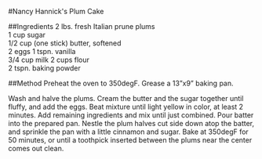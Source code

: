 #Nancy Hannick's Plum Cake

##Ingredients
2 lbs. fresh Italian prune plums                          
1 cup sugar                                                              
1/2 cup (one stick) butter, softened                  
2 eggs
1 tspn. vanilla   
3/4 cup milk
2 cups flour    
2 tspn. baking powder                                                                  

##Method
Preheat the oven to 350degF. Grease a 13”x9” baking pan.

Wash and halve the plums. Cream the butter and the sugar together until fluffy, and add the eggs. Beat mixture until light yellow in color, at least 2 minutes. Add remaining ingredients and mix until just combined. Pour batter into the prepared pan. Nestle the plum halves cut side down atop the batter, and sprinkle the pan with a little cinnamon and sugar. Bake at 350degF for 50 minutes, or until a toothpick inserted between the plums near the center comes out clean.
